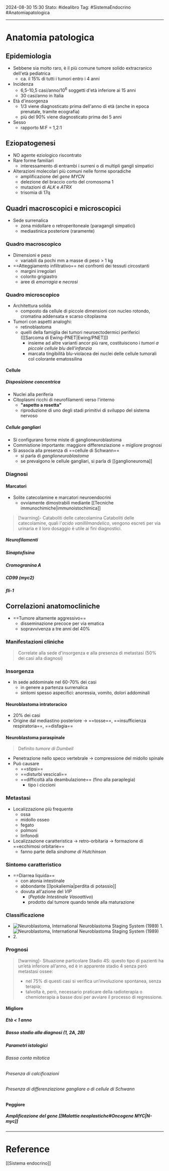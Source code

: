 2024-08-30 15:30
Stato: #idealibro 
Tag: #SistemaEndocrino #Anatomiapatologica 

---
# Anatomia patologica
## Epidemiologia
- Sebbene sia molto raro, è il più comune tumore solido extracranico dell'età pediatrica
	- ca. il 15% di tutti i tumori entro i 4 anni
- Incidenza
	- 6,5-10,5 casi/anno/$10^6$ soggetti d'età inferiore ai 15 anni
	- 30 casi/anno in Italia
- Età d'insorgenza
	- 1/3 viene diagnosticato prima dell'anno di età (anche in epoca prenatale, tramite ecografia)
	- più del 90% viene diagnosticato prima dei 5 anni
- Sesso
	- rapporto M:F = 1,2:1
## Eziopatogenesi
- NO agente eziologico riscontrato
- Rare forme familiari
	- interessamento di entrambi i surreni o di multipli gangli simpatici
- Alterazioni molecolari più comuni nelle forme sporadiche
	- amplificazione del *gene MYCN*
	- delezione del braccio corto del cromosoma 1
	- mutazioni di *ALK* e *ATRX*
	- trisomia di 17q
## Quadri macroscopici e microscopici
- Sede surrenalica
	- zona midollare o retroperitoneale (paragangli simpatici)
	- mediastinica posteriore (raramente)
### Quadro macroscopico
- Dimensioni e peso
	- variabili da pochi mm a masse di peso > 1 kg
- ==Atteggiamento infiltrativo== nei confronti dei tessuti circostanti
	- margini irregolari
	- colorito grigiastro
	- aree di *emorragia* e *necrosi*
### Quadro microscopico
- Architettura solida
	- composto da cellule di piccole dimensioni con nucleo rotondo, cromatina addensata e scarso citoplasma
- Tumori con aspetti analoghi:
	- retinoblastoma
	- quelli della famiglia dei tumori neuroectodermici periferici ([[Sarcoma di Ewing-PNET|Ewing/PNET]])
		- insieme ad altre varianti ancor più rare, costituiscono i *tumori a piccole cellule blu dell'infanzia*
		- marcata tingibilità blu-violacea dei nuclei delle cellule tumorali col colorante ematossilina
#### Cellule
##### Disposizione concentrica
- Nuclei alla periferia
- Citoplasmi ricchi di neurofilamenti verso l'interno
	- **"aspetto a rosetta"**
	- riproduzione di uno degli stadi primitivi di sviluppo del sistema nervoso
##### Cellule gangliari
- Si configurano forme miste di ganglioneuroblastoma
- Commistione importante: maggiore differenziazione = migliore prognosi
- Si associa alla presenza di ==cellule di Schwann==
	- si parla di *ganglioneuroblastoma*
	- se prevalgono le cellule gangliari, si parla di [[ganglioneuroma]]
### Diagnosi
#### Marcatori
- Solite catecolamine e marcatori neuroendocrini
	- ovviamente dimostrabili mediante [[Tecniche immunochimiche|immunoistochimica]]
>[!warning]- Cataboliti delle catecolamina
>Cataboliti delle catecolamine, quali l'*acido vanillilmandelico*, vengono escreti per via urinaria e il loro dosaggio è utile ai fini diagnostici.
##### Neurofilamenti
##### Sinaptofisina
##### Cromogranina A
##### CD99 (myc2)
##### fli-1
## Correlazioni anatomocliniche
- ==Tumore altamente aggressivo==
	- disseminazione precoce per via ematica
	- sopravvivenza a tre anni del 40%
### Manifestazioni cliniche
>Correlate alla sede d'insorgenza e alla presenza di metastasi (50% dei casi alla diagnosi)
### Insorgenza
- In sede addominale nel 60-70% dei casi
	- in genere a partenza surrenalica
	- sintomi spesso aspecifici: anoressia, vomito, dolori addominali
#### Neuroblastoma intratoracico
- 20% dei casi
- Origine dal mediastino posteriore → ==tosse==, ==insufficienza respiratoria==, ==disfagia==
#### Neuroblastoma paraspinale
>Definito *tumore di Dumbell*
- Penetrazione nello speco vertebrale → compressione del midollo spinale
- Può causare
	- ==stipsi==
	- ==disturbi vescicali==
	- ==difficoltà alla deambulazione== (fino alla paraplegia)
		- tipo i ciccioni
### Metastasi
- Localizzazione più frequente
	- ossa
	- midollo osseo
	- fegato
	- polmoni
	- linfonodi
- Localizzazione caratteristica → retro-orbitaria → formazione di ==ecchimosi orbitarie==
	- fanno parte della *sindrome di Hutchinson*
### Sintomo caratteristico
- ==Diarrea liquida==
	- con atonia intestinale
	- abbondante [[Ipokaliemia|perdita di potassio]]
	- dovuta all'azione del *VIP*
		- (*Peptide Intestinale Vasoattivo*)
		- prodotto dal tumore quando tende alla maturazione
### Classificazione
- ![Neuroblastoma, International Neuroblastoma Staging System (1989) 1.](https://i.imgur.com/HUUQScD.png)
- ![Neuroblastoma, International Neuroblastoma Staging System (1989) 2.](https://i.imgur.com/wzW8K6d.png)
### Prognosi
>[!warning]- Situazione particolare
>Stadio 4S: questo tipo di pazienti ha un’età inferiore all’anno, ed è in apparente stadio 4 senza però metastasi ossee:
>- nel 75% di questi casi si verifica un’involuzione spontanea, senza terapia;
>- talvolta è, però, necessario praticare della radioterapia o chemioterapia a basse dosi per avviare il processo di regressione.
#### Migliore
##### Età < 1 anno
##### Basso stadio alla diagnosi (1, 2A, 2B)
##### Parametri istologici
###### Bassa conta mitotica
###### Presenza di calcificazioni
###### Presenza di differenziazione gangliare o di cellule di Schwann
#### Peggiore
##### Amplificazione del gene [[Malattie neoplastiche#Oncogene MYC|N-myc]]





---
# Reference
[[Sistema endocrino]]